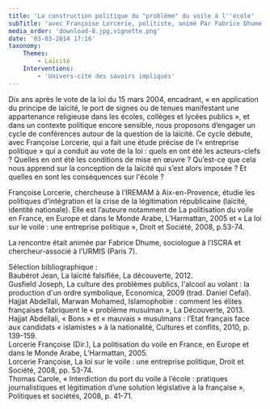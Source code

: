 ```yaml
---
title: 'La construction politique du "problème" du voile à l''école'
subTitle: 'avec Françoise Lorcerie, politiste, animé Par Fabrice Dhume'
media_order: 'download-8.jpg,vignette.png'
date: '03-03-2014 17:16'
taxonomy:
    Themes:
        - Laïcité
    Interventions:
        - 'Univers-cité des savoirs impliqués'
---
```


Dix ans après le vote de la loi du 15 mars 2004, encadrant, « en application du principe de laïcité, le port de signes ou de tenues manifestant une appartenance religieuse dans les écoles, collèges et lycées publics », et dans un contexte politique encore sensible, nous proposons d’engager un cycle de conférences autour de la question de la laïcité.
Ce cycle débute, avec Françoise Lorcerie, qui a fait une étude précise de l’« entreprise politique » qui a conduit au vote de la loi : quels en ont été les acteurs-clefs ? Quelles en ont été les conditions de mise en œuvre ? Qu’est-ce que cela nous apprend sur la conception de la laïcité qui s’est alors imposée ? Et quelles en sont les conséquences sur l'école ?

Françoise Lorcerie, chercheuse à l’IREMAM à Aix-en-Provence, étudie les politiques d’intégration et la crise de la légitimation républicaine (laïcité, identité nationale). Elle est l’auteure notamment de La politisation du voile en France, en Europe et dans le Monde Arabe, L’Harmattan, 2005 et « La loi sur le voile : une entreprise politique », Droit et Société, 2008, p.53-74.

La rencontre était animée par Fabrice Dhume, sociologue à l’ISCRA et chercheur-associé à l’URMIS (Paris 7).

Sélection bibliographique :   
Baubérot Jean, La laïcité falsifiée, La découverte, 2012.  
Gusfield Joseph, La culture des problèmes publics, l'alcool au volant : la production d'un ordre symbolique, Economica, 2009 (trad. Daniel Cefaï).  
Hajjat Abdellali, Marwan Mohamed, Islamophobie : comment les élites françaises fabriquent le « problème musulman », La Découverte, 2013.  
Hajjat Abdellali, « Bons » et « mauvais » musulmans : l’Etat français face aux candidats « islamistes » à la nationalité, Cultures et conflits, 2010, p. 139-159.  
Lorcerie Françoise (Dir.), La politisation du voile en France, en Europe et dans le Monde Arabe, L’Harmattan, 2005.   
Lorcerie Françoise, La loi sur le voile : une entreprise politique, Droit et Société, 2008, pp. 53-74.  
Thomas Carole, « Interdiction du port du voile à l’école : pratiques journalistiques et légitimation d’une solution législative à la française », Politiques et sociétés, 2008, p. 41-71.  


